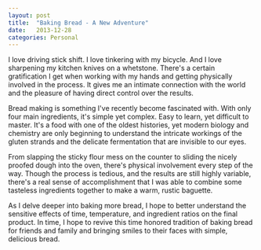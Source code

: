 ```yaml
---
layout: post
title:  "Baking Bread - A New Adventure"
date:   2013-12-28
categories: Personal
---
```


 I love driving stick shift. I love tinkering with my bicycle. And I love sharpening my kitchen knives on a whetstone. There's a certain gratification I get when working with my hands and getting physically involved in the process. It gives me an intimate connection with the world and the pleasure of having direct control over the results. 

Bread making is something I've recently become fascinated with. With only four main ingredients, it's simple yet complex. Easy to learn, yet difficult to master. It's a food with one of the oldest histories, yet modern biology and chemistry are only beginning to understand the intricate workings of the gluten strands and the delicate fermentation that are invisible to our eyes. 

From slapping the sticky flour mess on the counter to sliding the nicely proofed dough into the oven, there's physical involvement every step of the way. Though the process is tedious, and the results are still highly variable, there's a real sense of accomplishment that I was able to combine some tasteless ingredients together to make a warm, rustic baguette.

As I delve deeper into baking more bread, I hope to better understand the sensitive effects of time, temperature, and ingredient ratios on the final product. In time, I hope to revive this time honored tradition of baking bread for friends and family and bringing smiles to their faces with simple, delicious bread.